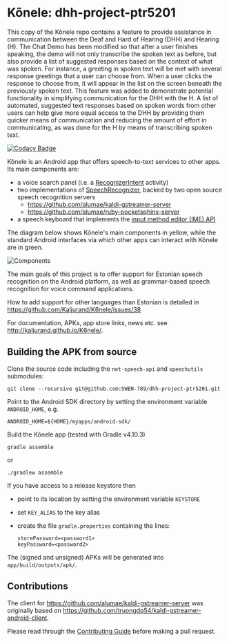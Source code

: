 Kõnele: dhh-project-ptr5201
======

This copy of the Kõnele repo contains a feature to provide assistance in communication between the Deaf and Hard of Hearing (DHH) and Hearing (H). The Chat Demo has been modified so that after a user finishes speaking, the demo will not only transcribe the spoken text as before, but also provide a list of suggested responses based on the context of what was spoken. For instance, a greeting in spoken text will be met with several response greetings that a user can choose from. When a user clicks the response to choose from, it will appear in the list on the screen beneath the previously spoken text. This feature was added to demonstrate potential functionality in simplifying communication for the DHH with the H. A list of automated, suggested text responses based on spoken words from other users can help give more equal access to the DHH by providing them quicker means of communication and reducing the amount of effort in communicating, as was done for the H by means of transcribing spoken text.

[![Codacy Badge](https://api.codacy.com/project/badge/grade/b15968aa0a524d2986ba5deac6801196)](https://www.codacy.com/app/kaljurand/K6nele)

Kõnele is an Android app that offers speech-to-text services to other apps.
Its main components are:

  - a voice search panel (i.e. a [RecognizerIntent](http://developer.android.com/reference/android/speech/RecognizerIntent.html) activity)
  - two implementations of [SpeechRecognizer](http://developer.android.com/reference/android/speech/SpeechRecognizer.html), backed by two open source speech recognition servers
    - <https://github.com/alumae/kaldi-gstreamer-server>
    - <https://github.com/alumae/ruby-pocketsphinx-server>
  - a speech keyboard that implements the [input method editor (IME) API](http://developer.android.com/reference/android/inputmethodservice/InputMethodService.html)

The diagram below shows Kõnele's main components in yellow, while the standard Android interfaces via which other apps can interact with Kõnele are in green.

![Components](https://rawgithub.com/Kaljurand/K6nele/master/docs/components.dot.svg)

The main goals of this project is to offer support for Estonian speech recognition on the
Android platform, as well as grammar-based speech recognition for voice command applications.

How to add support for other languages than Estonian is detailed in https://github.com/Kaljurand/K6nele/issues/38

For documentation, APKs, app store links, news etc. see <http://kaljurand.github.io/K6nele/>.


Building the APK from source
----------------------------

Clone the source code including the `net-speech-api` and `speechutils` submodules:

    git clone --recursive git@github.com:SWEN-789/dhh-project-ptr5201.git


Point to the Android SDK directory by setting the environment variable
`ANDROID_HOME`, e.g.

    ANDROID_HOME=${HOME}/myapps/android-sdk/


Build the Kõnele app (tested with Gradle v4.10.3)

    gradle assemble

or

    ./gradlew assemble


If you have access to a release keystore then

  - point to its location by setting the environment variable `KEYSTORE`
  - set `KEY_ALIAS` to the key alias
  - create the file `gradle.properties` containing the lines:

        storePassword=<password1>
        keyPassword=<password2>


The (signed and unsigned) APKs will be generated into `app/build/outputs/apk/`.


Contributions
-------------

The client for <https://github.com/alumae/kaldi-gstreamer-server>
was originally based on <https://github.com/truongdq54/kaldi-gstreamer-android-client>.

Please read through the [Contributing Guide](CONTRIBUTING.md) before making a pull request.
